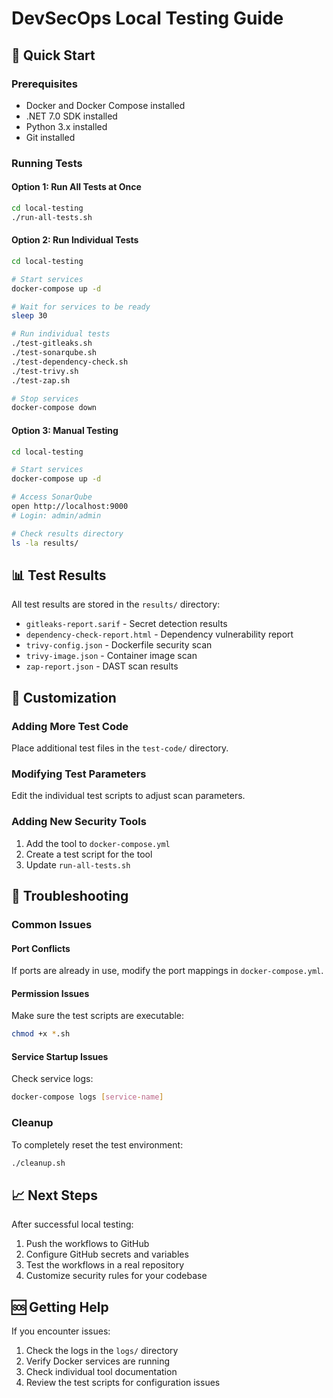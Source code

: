 # DevSecOps Local Testing Guide

## 🚀 Quick Start

### Prerequisites
- Docker and Docker Compose installed
- .NET 7.0 SDK installed
- Python 3.x installed
- Git installed

### Running Tests

#### Option 1: Run All Tests at Once
```bash
cd local-testing
./run-all-tests.sh
```

#### Option 2: Run Individual Tests
```bash
cd local-testing

# Start services
docker-compose up -d

# Wait for services to be ready
sleep 30

# Run individual tests
./test-gitleaks.sh
./test-sonarqube.sh
./test-dependency-check.sh
./test-trivy.sh
./test-zap.sh

# Stop services
docker-compose down
```

#### Option 3: Manual Testing
```bash
cd local-testing

# Start services
docker-compose up -d

# Access SonarQube
open http://localhost:9000
# Login: admin/admin

# Check results directory
ls -la results/
```

## 📊 Test Results

All test results are stored in the `results/` directory:
- `gitleaks-report.sarif` - Secret detection results
- `dependency-check-report.html` - Dependency vulnerability report
- `trivy-config.json` - Dockerfile security scan
- `trivy-image.json` - Container image scan
- `zap-report.json` - DAST scan results

## 🔧 Customization

### Adding More Test Code
Place additional test files in the `test-code/` directory.

### Modifying Test Parameters
Edit the individual test scripts to adjust scan parameters.

### Adding New Security Tools
1. Add the tool to `docker-compose.yml`
2. Create a test script for the tool
3. Update `run-all-tests.sh`

## 🚨 Troubleshooting

### Common Issues

#### Port Conflicts
If ports are already in use, modify the port mappings in `docker-compose.yml`.

#### Permission Issues
Make sure the test scripts are executable:
```bash
chmod +x *.sh
```

#### Service Startup Issues
Check service logs:
```bash
docker-compose logs [service-name]
```

### Cleanup
To completely reset the test environment:
```bash
./cleanup.sh
```

## 📈 Next Steps

After successful local testing:
1. Push the workflows to GitHub
2. Configure GitHub secrets and variables
3. Test the workflows in a real repository
4. Customize security rules for your codebase

## 🆘 Getting Help

If you encounter issues:
1. Check the logs in the `logs/` directory
2. Verify Docker services are running
3. Check individual tool documentation
4. Review the test scripts for configuration issues
